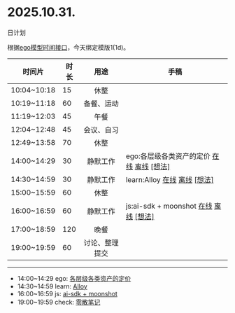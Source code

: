 # 2025.10.31.
日计划

根据[ego模型时间接口](https://gitee.com/hyg/blog/blob/master/timeflow.md)，今天绑定模版1(1d)。

| 时间片 | 时长 | 用途 | 手稿 |
| --- | --- | :---: | --- |
| 10:04~10:18 | 15 | 休整 |  |
| 10:19~11:18 | 60 | 备餐、运动 |  |
| 11:19~12:03 | 45 | 午餐 |  |
| 12:04~12:48 | 45 | 会议、自习 |  |
| 12:49~13:58 | 70 | 休整 |  |
| 14:00~14:29 | 30 | 静默工作 | ego:各层级各类资产的定价 [在线](http://simp.ly/p/8t3vlk) [离线](../../draft/2025/20251031140000.md) <a href="mailto:huangyg@mars22.com?subject=关于2025.10.31.[ego:各层级各类资产的定价]任务&body=日期: 20251031%0D%0A序号: 5%0D%0A手稿:../../draft/2025/20251031140000.md%0D%0A---请勿修改邮件主题及以上内容 从下一行开始写您的想法---%0D%0A">[想法]</a> |
| 14:30~14:59 | 30 | 静默工作 | learn:Alloy [在线](http://simp.ly/p/5k9gJy) [离线](../../draft/2025/20251031143000.md) <a href="mailto:huangyg@mars22.com?subject=关于2025.10.31.[learn:Alloy]任务&body=日期: 20251031%0D%0A序号: 6%0D%0A手稿:../../draft/2025/20251031143000.md%0D%0A---请勿修改邮件主题及以上内容 从下一行开始写您的想法---%0D%0A">[想法]</a> |
| 15:00~15:59 | 60 | 休整 |  |
| 16:00~16:59 | 60 | 静默工作 | js:ai-sdk + moonshot [在线](http://simp.ly/p/4QDThK) [离线](../../draft/2025/20251031160000.md) <a href="mailto:huangyg@mars22.com?subject=关于2025.10.31.[js:ai-sdk + moonshot]任务&body=日期: 20251031%0D%0A序号: 8%0D%0A手稿:../../draft/2025/20251031160000.md%0D%0A---请勿修改邮件主题及以上内容 从下一行开始写您的想法---%0D%0A">[想法]</a> |
| 17:00~18:59 | 120 | 晚餐 |  |
| 19:00~19:59 | 60 | 讨论、整理提交 |  |

---

- 14:00~14:29	ego: [各层级各类资产的定价](../../draft/2025/20251031.01.md)
- 14:30~14:59	learn: [Alloy](../../draft/2025/20251031.02.md)
- 16:00~16:59	js: [ai-sdk + moonshot](../../draft/2025/20251031.03.md)
- 19:00~19:59	check: [零散笔记](../../draft/2025/20251031.04.md)
